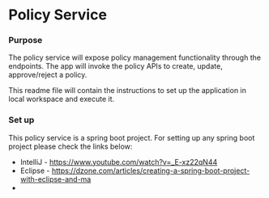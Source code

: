 # Policy Service

### Purpose
The policy service will expose policy management functionality through the endpoints.
The app will invoke the policy APIs to create, update, approve/reject a policy.

This readme file will contain the instructions to set up the application in local workspace and execute it.

### Set up
This policy service is a spring boot project. For setting up any spring boot project please check the links below:
<br>
 - IntelliJ - https://www.youtube.com/watch?v=_E-xz22qN44
 - Eclipse - https://dzone.com/articles/creating-a-spring-boot-project-with-eclipse-and-ma
 - 